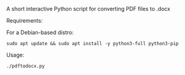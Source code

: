 A short interactive Python script for converting PDF files to .docx

Requirements:

For a Debian-based distro:

```
sudo apt update && sudo apt install -y python3-full python3-pip
```


Usage:

``` 
./pdftodocx.py
``` 
